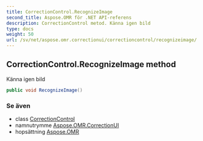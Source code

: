 ```yaml
---
title: CorrectionControl.RecognizeImage
second_title: Aspose.OMR för .NET API-referens
description: CorrectionControl metod. Känna igen bild
type: docs
weight: 50
url: /sv/net/aspose.omr.correctionui/correctioncontrol/recognizeimage/
---
```

## CorrectionControl.RecognizeImage method

Känna igen bild

```csharp
public void RecognizeImage()
```

### Se även

* class [CorrectionControl](../)
* namnutrymme [Aspose.OMR.CorrectionUI](../../correctioncontrol/)
* hopsättning [Aspose.OMR](../../../)


